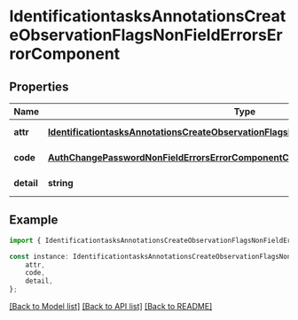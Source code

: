 # IdentificationtasksAnnotationsCreateObservationFlagsNonFieldErrorsErrorComponent


## Properties

Name | Type | Description | Notes
------------ | ------------- | ------------- | -------------
**attr** | [**IdentificationtasksAnnotationsCreateObservationFlagsNonFieldErrorsErrorComponentAttr**](IdentificationtasksAnnotationsCreateObservationFlagsNonFieldErrorsErrorComponentAttr.md) |  | [default to undefined]
**code** | [**AuthChangePasswordNonFieldErrorsErrorComponentCode**](AuthChangePasswordNonFieldErrorsErrorComponentCode.md) |  | [default to undefined]
**detail** | **string** |  | [default to undefined]

## Example

```typescript
import { IdentificationtasksAnnotationsCreateObservationFlagsNonFieldErrorsErrorComponent } from 'mosquito-alert';

const instance: IdentificationtasksAnnotationsCreateObservationFlagsNonFieldErrorsErrorComponent = {
    attr,
    code,
    detail,
};
```

[[Back to Model list]](../README.md#documentation-for-models) [[Back to API list]](../README.md#documentation-for-api-endpoints) [[Back to README]](../README.md)
